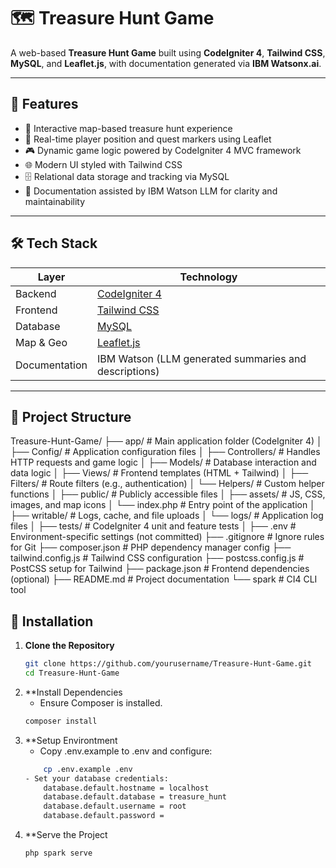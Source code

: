 # 🗺️ Treasure Hunt Game

A web-based **Treasure Hunt Game** built using **CodeIgniter 4**, **Tailwind CSS**, **MySQL**, and **Leaflet.js**, with documentation generated via **IBM Watsonx.ai**.

---

## 🚀 Features

- 🧩 Interactive map-based treasure hunt experience
- 📍 Real-time player position and quest markers using Leaflet
- 🎮 Dynamic game logic powered by CodeIgniter 4 MVC framework
- 🌐 Modern UI styled with Tailwind CSS
- 🗄️ Relational data storage and tracking via MySQL
- 🧠 Documentation assisted by IBM Watson LLM for clarity and maintainability

---

## 🛠️ Tech Stack

| Layer         | Technology           |
|---------------|----------------------|
| Backend       | [CodeIgniter 4](https://codeigniter.com/user_guide/) |
| Frontend      | [Tailwind CSS](https://tailwindcss.com/) |
| Database      | [MySQL](https://www.mysql.com/) |
| Map & Geo     | [Leaflet.js](https://leafletjs.com/) |
| Documentation | IBM Watson (LLM generated summaries and descriptions) |

---

## 📁 Project Structure

Treasure-Hunt-Game/
├── app/                        # Main application folder (CodeIgniter 4)
│   ├── Config/                # Application configuration files
│   ├── Controllers/           # Handles HTTP requests and game logic
│   ├── Models/                # Database interaction and data logic
│   ├── Views/                 # Frontend templates (HTML + Tailwind)
│   ├── Filters/               # Route filters (e.g., authentication)
│   └── Helpers/               # Custom helper functions
│
├── public/                    # Publicly accessible files
│   ├── assets/               # JS, CSS, images, and map icons
│   └── index.php             # Entry point of the application
│
├── writable/                  # Logs, cache, and file uploads
│   └── logs/                 # Application log files
│
├── tests/                     # CodeIgniter 4 unit and feature tests
│
├── .env                       # Environment-specific settings (not committed)
├── .gitignore                 # Ignore rules for Git
├── composer.json              # PHP dependency manager config
├── tailwind.config.js         # Tailwind CSS configuration
├── postcss.config.js          # PostCSS setup for Tailwind
├── package.json               # Frontend dependencies (optional)
├── README.md                  # Project documentation
└── spark                      # CI4 CLI tool


## 🔧 Installation

1. **Clone the Repository**
   ```bash
   git clone https://github.com/yourusername/Treasure-Hunt-Game.git
   cd Treasure-Hunt-Game

2. **Install Dependencies
   - Ensure Composer is installed.
   ```bash
   composer install

3. **Setup Environtment
   - Copy .env.example to .env and configure:
   ```bash
       cp .env.example .env
   - Set your database credentials:
       database.default.hostname = localhost
       database.default.database = treasure_hunt
       database.default.username = root
       database.default.password = 

4. **Serve the Project
   ```bash
   php spark serve
